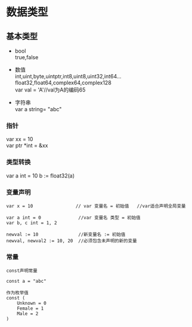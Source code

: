 # 数据类型

## 基本类型

+ bool  
true,false

+ 数值  
int,uint,byte,uintptr,int8,uint8,uint32,int64...
float32,float64,complex64,complex128  
var val = 'A'//val为A的编码65

+ 字符串  
var a string= "abc"  


### 指针
var xx = 10  
var ptr *int = &xx

### 类型转换

var a int = 10
b := float32(a)


### 变量声明
```
var x = 10                // var 变量名 = 初始值   //var适合声明全局变量

var a int = 0              //var 变量名 类型 = 初始值
var b, c int = 1, 2

newval := 10               //新变量名 := 初始值
newval, newval2 := 10, 20  //必须包含未声明的新的变量
```

### 常量

```
const声明常量

const a = "abc"

作为枚举值
const (
    Unknown = 0
    Female = 1
    Male = 2
)
```
